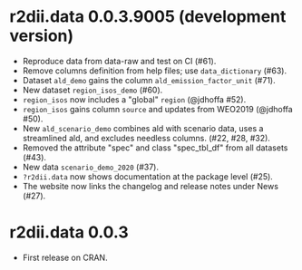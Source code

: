 # r2dii.data 0.0.3.9005 (development version)

* Reproduce data from data-raw and test on CI (#61).
* Remove columns definition from help files; use `data_dictionary` (#63).
* Dataset `ald_demo` gains the column `ald_emission_factor_unit` (#71).
* New dataset `region_isos_demo` (#60).
* `region_isos` now includes a "global" `region` (@jdhoffa #52).
* `region_isos` gains column `source` and updates from WEO2019 (@jdhoffa #50).
* New `ald_scenario_demo` combines ald with scenario data, uses a streamlined ald, and excludes needless columns. (#22, #28, #32). 
* Removed the attribute "spec" and class "spec_tbl_df" from all datasets (#43).
* New data `scenario_demo_2020` (#37).
* `?r2dii.data` now shows documentation at the package level (#25).
* The website now links the changelog and release notes under News (#27).

# r2dii.data 0.0.3

* First release on CRAN.
